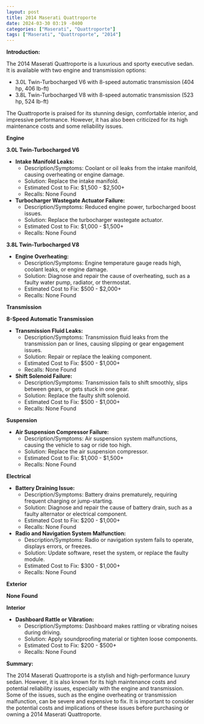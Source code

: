 ```yaml
---
layout: post
title: 2014 Maserati Quattroporte
date: 2024-03-30 03:19 -0400
categories: ["Maserati", "Quattroporte"]
tags: ["Maserati", "Quattroporte", "2014"]
---
```

**Introduction:**

The 2014 Maserati Quattroporte is a luxurious and sporty executive sedan. It is available with two engine and transmission options:

* 3.0L Twin-Turbocharged V6 with 8-speed automatic transmission (404 hp, 406 lb-ft)
* 3.8L Twin-Turbocharged V8 with 8-speed automatic transmission (523 hp, 524 lb-ft)

The Quattroporte is praised for its stunning design, comfortable interior, and impressive performance. However, it has also been criticized for its high maintenance costs and some reliability issues.

**Engine**

**3.0L Twin-Turbocharged V6**

* **Intake Manifold Leaks:**
    * Description/Symptoms: Coolant or oil leaks from the intake manifold, causing overheating or engine damage.
    * Solution: Replace the intake manifold.
    * Estimated Cost to Fix: $1,500 - $2,500+
    * Recalls: None Found
* **Turbocharger Wastegate Actuator Failure:**
    * Description/Symptoms: Reduced engine power, turbocharged boost issues.
    * Solution: Replace the turbocharger wastegate actuator.
    * Estimated Cost to Fix: $1,000 - $1,500+
    * Recalls: None Found

**3.8L Twin-Turbocharged V8**

* **Engine Overheating:**
    * Description/Symptoms: Engine temperature gauge reads high, coolant leaks, or engine damage.
    * Solution: Diagnose and repair the cause of overheating, such as a faulty water pump, radiator, or thermostat.
    * Estimated Cost to Fix: $500 - $2,000+
    * Recalls: None Found

**Transmission**

**8-Speed Automatic Transmission**

* **Transmission Fluid Leaks:**
    * Description/Symptoms: Transmission fluid leaks from the transmission pan or lines, causing slipping or gear engagement issues.
    * Solution: Repair or replace the leaking component.
    * Estimated Cost to Fix: $500 - $1,000+
    * Recalls: None Found
* **Shift Solenoid Failure:**
    * Description/Symptoms: Transmission fails to shift smoothly, slips between gears, or gets stuck in one gear.
    * Solution: Replace the faulty shift solenoid.
    * Estimated Cost to Fix: $500 - $1,000+
    * Recalls: None Found

**Suspension**

* **Air Suspension Compressor Failure:**
    * Description/Symptoms: Air suspension system malfunctions, causing the vehicle to sag or ride too high.
    * Solution: Replace the air suspension compressor.
    * Estimated Cost to Fix: $1,000 - $1,500+
    * Recalls: None Found

**Electrical**

* **Battery Draining Issue:**
    * Description/Symptoms: Battery drains prematurely, requiring frequent charging or jump-starting.
    * Solution: Diagnose and repair the cause of battery drain, such as a faulty alternator or electrical component.
    * Estimated Cost to Fix: $200 - $1,000+
    * Recalls: None Found
* **Radio and Navigation System Malfunction:**
    * Description/Symptoms: Radio or navigation system fails to operate, displays errors, or freezes.
    * Solution: Update software, reset the system, or replace the faulty module.
    * Estimated Cost to Fix: $300 - $1,000+
    * Recalls: None Found

**Exterior**

**None Found**

**Interior**

* **Dashboard Rattle or Vibration:**
    * Description/Symptoms: Dashboard makes rattling or vibrating noises during driving.
    * Solution: Apply soundproofing material or tighten loose components.
    * Estimated Cost to Fix: $200 - $500+
    * Recalls: None Found

**Summary:**

The 2014 Maserati Quattroporte is a stylish and high-performance luxury sedan. However, it is also known for its high maintenance costs and potential reliability issues, especially with the engine and transmission. Some of the issues, such as the engine overheating or transmission malfunction, can be severe and expensive to fix. It is important to consider the potential costs and implications of these issues before purchasing or owning a 2014 Maserati Quattroporte.
